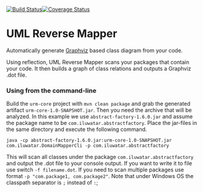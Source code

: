 [![Build Status](https://travis-ci.org/iluwatar/uml-reverse-mapper.svg?branch=master)](https://travis-ci.org/iluwatar/uml-reverse-mapper)[![Coverage Status](https://coveralls.io/repos/iluwatar/uml-reverse-mapper/badge.svg?branch=master&service=github)](https://coveralls.io/github/iluwatar/uml-reverse-mapper?branch=master)

UML Reverse Mapper
===========================

Automatically generate [Graphviz](http://www.graphviz.org/) based class diagram from your code.

Using reflection, UML Reverse Mapper scans your packages that contain your code. It then builds a graph of class relations and outputs a Graphviz .dot file.

### Using from the command-line

Build the `urm-core` project with `mvn clean package` and grab the generated artifact `urm-core-1.0-SNAPSHOT.jar`. Then you need the archive that will be analyzed. In this example we use `abstract-factory-1.6.0.jar` and assume the package name to be `com.iluwatar.abstractfactory`. Place the jar-files in the same directory and execute the following command.

    java -cp abstract-factory-1.6.0.jar:urm-core-1.0-SNAPSHOT.jar com.iluwatar.DomainMapperCli -p com.iluwatar.abstractfactory

This will scan all classes under the package `com.iluwatar.abstractfactory` and output the .dot file to your console output. If you want to write it to file use switch `-f filename.dot`. If you need to scan multiple packages use format `-p "com.package1, com.package2"`. Note that under Windows OS the classpath separator is `;` instead of `:`;
